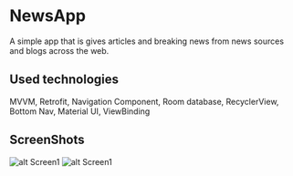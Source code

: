 # NewsApp

A simple app that is gives articles and breaking news from news sources and blogs across the web.

## Used technologies
MVVM, 
Retrofit,
Navigation Component,
Room database,
RecyclerView,
Bottom Nav,
Material UI,
ViewBinding

## ScreenShots
![alt Screen1](https://telegra.ph/file/793f4857fd3d5e4796ba0.png)
![alt Screen1](https://telegra.ph/file/361b6eebd3887e6c0279d.png)
